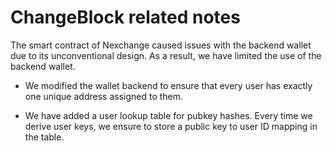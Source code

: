 # ChangeBlock related notes

The smart contract of Nexchange caused issues with the backend wallet due to
its unconventional design. As a result, we have limited the use of the backend
wallet.

* We modified the wallet backend to ensure that every user has exactly one
  unique address assigned to them.

* We have added a user lookup table for pubkey hashes. Every time we derive user
  keys, we ensure to store a public key to user ID mapping in the table.